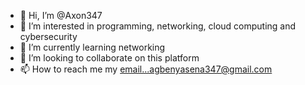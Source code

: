 - 👋 Hi, I’m @Axon347
- 👀 I’m interested in programming, networking, cloud computing and cybersecurity
- 🌱 I’m currently learning networking
- 💞️ I’m looking to collaborate on this platform
- 📫 How to reach me my email...agbenyasena347@gmail.com

<!---
Axon347/Axon347 is a ✨ special ✨ repository because its `README.md` (this file) appears on your GitHub profile.
You can click the Preview link to take a look at your changes.
--->
